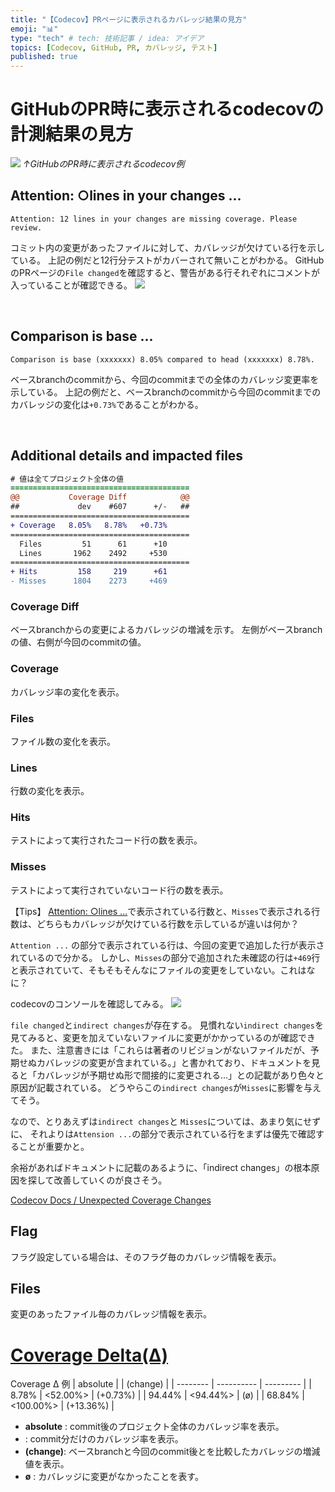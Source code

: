 ```yaml
---
title: "【Codecov】PRページに表示されるカバレッジ結果の見方"
emoji: "📊"
type: "tech" # tech: 技術記事 / idea: アイデア
topics: [Codecov, GitHub, PR, カバレッジ, テスト]
published: true
---
```


# GitHubのPR時に表示されるcodecovの計測結果の見方
![](https://storage.googleapis.com/zenn-user-upload/bd5714b0de22-20231020.png)
*↑GitHubのPR時に表示されるcodecov例*

## Attention: ○lines in your changes ...
```
Attention: 12 lines in your changes are missing coverage. Please review.
```
コミット内の変更があったファイルに対して、カバレッジが欠けている行を示している。
上記の例だと12行分テストがカバーされて無いことがわかる。
GitHubのPRページの`File changed`を確認すると、警告がある行それぞれにコメントが入っていることが確認できる。
![](https://storage.googleapis.com/zenn-user-upload/2763ac9b12ac-20231019.png)

<br>

## Comparison is base ...
```
Comparison is base (xxxxxxx) 8.05% compared to head (xxxxxxx) 8.78%.
```
ベースbranchのcommitから、今回のcommitまでの全体のカバレッジ変更率を示している。
上記の例だと、ベースbranchのcommitから今回のcommitまでのカバレッジの変化は`+0.73%`であることがわかる。

<br>

## Additional details and impacted files
```diff yml: Additional details and impacted files
# 値は全てプロジェクト全体の値
======================================== 
@@           Coverage Diff            @@ 
##             dev    #607      +/-   ## 
======================================== 
+ Coverage   8.05%   8.78%   +0.73%      
======================================== 
  Files         51      61      +10      
  Lines       1962    2492     +530      
======================================== 
+ Hits         158     219      +61      
- Misses      1804    2273     +469      
```

### Coverage Diff
ベースbranchからの変更によるカバレッジの増減を示す。
左側がベースbranchの値、右側が今回のcommitの値。

### Coverage
カバレッジ率の変化を表示。

### Files
ファイル数の変化を表示。

### Lines
行数の変化を表示。

### Hits
テストによって実行されたコード行の数を表示。

### Misses
テストによって実行されていないコード行の数を表示。

【Tips】
[Attention: ○lines ...](#attention-○lines-in-your-changes)で表示されている行数と、`Misses`で表示される行数は、どちらもカバレッジが欠けている行数を示しているが違いは何か？

`Attention ...` の部分で表示されている行は、今回の変更で追加した行が表示されているので分かる。
しかし、`Misses`の部分で追加された未確認の行は`+469`行と表示されていて、そもそもそんなにファイルの変更をしていない。これはなに？

codecovのコンソールを確認してみる。
![](https://storage.googleapis.com/zenn-user-upload/efdbf30dc14a-20231020.png)

`file changed`と`indirect changes`が存在する。
見慣れない`indirect changes`を見てみると、変更を加えていないファイルに変更がかかっているのが確認できた。
また、注意書きには「これらは著者のリビジョンがないファイルだが、予期せぬカバレッジの変更が含まれている。」と書かれており、ドキュメントを見ると「カバレッジが予期せぬ形で間接的に変更される...」との記載があり色々と原因が記載されている。
どうやらこの`indirect changes`が`Misses`に影響を与えてそう。


なので、とりあえずは`indirect changes`と `Misses`については、あまり気にせずに、
それよりは`Attension ...`の部分で表示されている行をまずは優先で確認することが重要かと。

余裕があればドキュメントに記載のあるように、「indirect changes」の根本原因を探して改善していくのが良さそう。

[Codecov Docs / Unexpected Coverage Changes](https://docs.codecov.com/docs/unexpected-coverage-changes)

## Flag
フラグ設定している場合は、そのフラグ毎のカバレッジ情報を表示。

## Files
変更のあったファイル毎のカバレッジ情報を表示。


# [Coverage Delta(Δ)](https://docs.codecov.com/docs/codecov-delta)
Coverage Δ 例
| absolute | <relative> | (change)  |
| -------- | ---------- | --------- |
| 8.78%    | <52.00%>   | (+0.73%)  |
| 94.44%   | <94.44%>   | (ø)       |
| 68.84%   | <100.00%>  | (+13.36%) |

- **absolute** : commit後のプロジェクト全体のカバレッジ率を表示。
- **<relative>** : commit分だけのカバレッジ率を表示。
- **(change)**: ベースbranchと今回のcommit後とを比較したカバレッジの増減値を表示。
- **ø** : カバレッジに変更がなかったことを表す。
